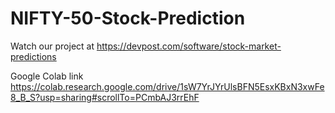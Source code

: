 # NIFTY-50-Stock-Prediction

Watch our project at https://devpost.com/software/stock-market-predictions

Google Colab link https://colab.research.google.com/drive/1sW7YrJYrUlsBFN5EsxKBxN3xwFe8_B_S?usp=sharing#scrollTo=PCmbAJ3rrEhF
